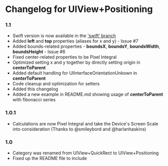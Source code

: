 # Changelog for UIView+Positioning

### 1.1

- Swift version is now available in the ['swift' branch]
- Added **left** and **top** properties (aliases for x and y) - Issue #7
- Added bounds-related properties - **boundsX**, **boundsY**, **boundsWidth**, **boundsHeight** - Issue #6
- Fixed center-related properties to be Pixel Integral
- Optimized setting x and y together by directly setting origin in **centerToParent**
- Added default handling for UIInterfaceOrientationUnkown in **centerToParent**
- Code cleanup and optimization for setters
- Added this changelog
- Added a new example in README.md showing usage of **centerToParent** with fibonacci series

### 1.0.1

- Calculations are now Pixel Integral and take the Device's Screen Scale into consideration (Thanks to @smileybord and @harlanhaskins)

### 1.0

- Category was renamed from UIView+QuickRect to UIView+Positioning
- Fixed up the README file to include

['swift' branch]:https://github.com/freak4pc/UIView-Positioning/tree/swift
